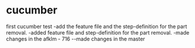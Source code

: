 # cucumber
first cucumber test
-add the feature file and the step-definition for the part removal.
-added feature file and step-definition for the part removal.
-made changes in the afklm - 716
--made changes in the master